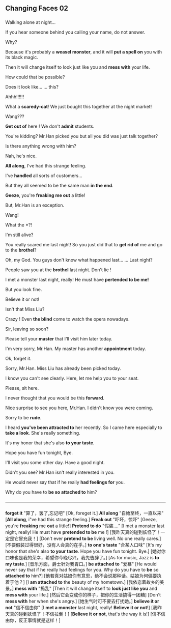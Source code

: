 Changing Faces 02
---
###
Walking alone at night...

If you hear someone behind you calling your name, do not answer.

Why?

Because it's probably a **weasel monster**, and it will **put a spell on** you with its black magic.

Then it will change itself to look just like you and **mess with** your life.

How could that be possible?

Does it look like... ... this?

Ahhh!!!!!!

What a **scaredy-cat**! We just bought this together at the night market!

Wang???



**Get out of** here ! We don't **admit** students.



You're kidding? Mr.Han picked you but all you did was just talk together?

Is there anything wrong with him?

Nah, he's nice.

**All along**, I've had this strange feeling.

I've **handled** all sorts of customers...

But they all seemed to be the same man **in the end**.

**Geeze**, you're **freaking me out** a little!

But, Mr.Han is an exception.



Wang!

What the \*?!

I'm still alive?

You really scared me last night! So you just did that to **get rid of** me and go to the **brothel**?

Oh, my God. You guys don't know what happened last... ... Last night?

People saw you at the **brothel** last night. Don't lie !

I met a monster last night, really! He must have **pertended to be me!**

But you look fine.

Believe it or not!



Isn't that Miss Liu?

Crazy ! Even **the blind** come to watch the opera nowadays.



Sir, leaving so soon?



Please tell your **master** that I'll visit him later today.

I'm very sorry, Mr.Han. My master has another **appointment** today.

Ok, forget it.



Sorry, Mr.Han. Miss Liu has already been picked today.

I know you can't see clearly. Here, let me help you to your seat.

Please, sit here.

I never thought that you would be this **forward**.

Nice surprise to see you here, Mr.Han. I didn't know you were coming.

Sorry to be **rude**.

I heard **you've been attracted to** her recently. So I came here especially to **take a look**. She's really something.

It's my honor that she's also **to your taste**.

Hope you have fun tonight, Bye.

I'll visit you some other day. Have a good night.



Didn't you see? Mr.Han isn't really interested in you.

He would never say that if he really **had feelings for** you.

Why do you have to **be so attached to** him?
###
---
###
**forget it** "算了，罢了,忘记吧"
	[Ok, foreget it.]
**All along** "自始至终，一直以来"
	[**All along**, i"ve had this strange feeling.]
**Freak out** "吓坏，惊吓"
	[Geeze, you're **freaking** me **out** a little!]
**Pretend to do** "假装...."
	[I met a monster last night, really! He must have **pretended to be** me !]
	[我昨天真的碰到妖怪了！一定是它冒充我！]
	[Don't ever **pretend to be** living well. No one really cares.]
	[不要假装过得很好，没有人会真的在乎。]
**to one's taste** "合某人口味"
	[It's my honor that she's also **to your taste**. Hope you have fun tonight. Bye.]
	[她对你口味也是我的荣幸，希望你今晚尽兴，我先告辞了。]
	[As for music, Jazz is **to my taste**.]
	[音乐方面，爵士针对我胃口。]
**be attached to** "爱慕"
	[He would never say that if he really had feelings for you. Why do you have to **be** so **attached to** him?]
	[他若真对姑娘你有意思，绝不会说那种话。姑娘为何偏要执着于他？]
	[I **am attached to** the beauty of my hometown.]
	[我依恋着故乡的美景。]
**mess with** "捣乱"
	[Then it will change itself to **look just like you** and **mess with** your life.]
	[然后它会变成你的样子，把你的生活搞得一团糟]
	[Don't **mess with** her when she's angry.]
	[她生气时可不要去打扰她。]
**believe it or not** "信不信由你"
	[I **met a monster** last night, really! **Believe it or not**!]
	[我昨天真的碰到妖怪了！不信拉倒！]
	[**Believe it or not**, that's the way it is!]
	[信不信由你，反正事情就是这样！]

